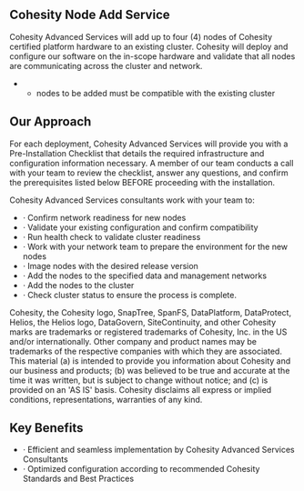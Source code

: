 <!-- image -->

## Cohesity Node Add Service

Cohesity Advanced Services will add up to four (4) nodes of Cohesity certified platform hardware to an existing cluster. Cohesity will deploy and configure our software on the in-scope hardware and validate that all nodes are communicating across the cluster and network.

<!-- image -->

- * nodes to be added must be compatible with the existing cluster

## Our Approach

For each deployment, Cohesity Advanced Services will provide you with a Pre-Installation Checklist that details the required infrastructure and configuration information necessary. A member of our team conducts a call with your team to review the checklist, answer any questions, and confirm the prerequisites listed below BEFORE proceeding with the installation.

Cohesity Advanced Services consultants work with your team to:

- · Confirm network readiness for new nodes
- · Validate your existing configuration and confirm compatibility
- · Run health check to validate cluster readiness
- · Work with your network team to prepare the environment for the new nodes
- · Image nodes with the desired release version
- · Add the nodes to the specified data and management networks
- · Add the nodes to the cluster
- · Check cluster status to ensure the process is complete.

<!-- image -->

<!-- image -->

Cohesity, the Cohesity logo, SnapTree, SpanFS, DataPlatform, DataProtect, Helios, the Helios logo, DataGovern, SiteContinuity, and other Cohesity marks are trademarks or registered trademarks of Cohesity, Inc. in the US and/or internationally. Other company and product names may be trademarks of the respective companies with which they are associated. This material (a) is intended to provide you information about Cohesity and our business and products; (b) was believed to be true and accurate at the time it was written, but is subject to change without notice; and (c) is provided on an 'AS IS' basis. Cohesity disclaims all express or implied conditions, representations, warranties of any kind.

<!-- image -->

## Key Benefits

- ·  Efficient and seamless implementation by Cohesity Advanced Services Consultants
- ·  Optimized configuration according to recommended Cohesity Standards and Best Practices